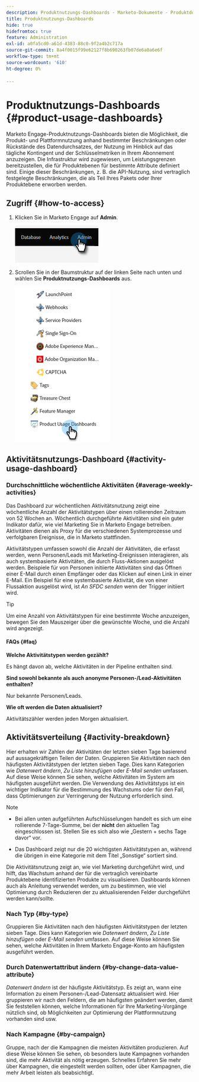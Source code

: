```yaml
---
description: Produktnutzungs-Dashboards - Marketo-Dokumente - Produktdokumentation
title: Produktnutzungs-Dashboards
hide: true
hidefromtoc: true
feature: Administration
exl-id: a0fa5cd0-a61d-4383-88c0-9f2a4b2c717a
source-git-commit: 8a4f0015f99e62127f8b690263fb07de6a0a6e6f
workflow-type: tm+mt
source-wordcount: '610'
ht-degree: 0%

---
```


# Produktnutzungs-Dashboards {#product-usage-dashboards}

Marketo Engage-Produktnutzungs-Dashboards bieten die Möglichkeit, die Produkt- und Plattformnutzung anhand bestimmter Beschränkungen oder Rückstände des Datendurchsatzes, der Nutzung im Hinblick auf das tägliche Kontingent und der Schlüsselmetriken in Ihrem Abonnement anzuzeigen. Die Infrastruktur wird zugewiesen, um Leistungsgrenzen bereitzustellen, die für Produktebenen für bestimmte Attribute definiert sind. Einige dieser Beschränkungen, z. B. die API-Nutzung, sind vertraglich festgelegte Beschränkungen, die als Teil Ihres Pakets oder Ihrer Produktebene erworben werden.

## Zugriff {#how-to-access}

1. Klicken Sie in Marketo Engage auf **Admin**.

   ![](assets/product-usage-dashboards-1.png)

1. Scrollen Sie in der Baumstruktur auf der linken Seite nach unten und wählen Sie **Produktnutzungs-Dashboards** aus.

   ![](assets/product-usage-dashboards-2.png)

## Aktivitätsnutzungs-Dashboard {#activity-usage-dashboard}

### Durchschnittliche wöchentliche Aktivitäten {#average-weekly-activities}

Das Dashboard zur wöchentlichen Aktivitätsnutzung zeigt eine wöchentliche Anzahl der Aktivitätstypen über einen rollierenden Zeitraum von 52 Wochen an. Wöchentlich durchgeführte Aktivitäten sind ein guter Indikator dafür, wie viel Marketing Sie in Marketo Engage betreiben. Aktivitäten dienen als Proxy für die verschiedenen Systemprozesse und verfolgbaren Ereignisse, die in Marketo stattfinden.

Aktivitätstypen umfassen sowohl die Anzahl der Aktivitäten, die erfasst werden, wenn Personen/Leads mit Marketing-Ereignissen interagieren, als auch systembasierte Aktivitäten, die durch Fluss-Aktionen ausgelöst werden. Beispiele für von Personen initiierte Aktivitäten sind das Öffnen einer E-Mail durch einen Empfänger oder das Klicken auf einen Link in einer E-Mail. Ein Beispiel für eine systembasierte Aktivität, die von einer Flussaktion ausgelöst wird, ist _An SFDC senden_ wenn der Trigger initiiert wird.

>[!TIP]
>
>Um eine Anzahl von Aktivitätstypen für eine bestimmte Woche anzuzeigen, bewegen Sie den Mauszeiger über die gewünschte Woche, und die Anzahl wird angezeigt.

#### FAQs {#faq}

**Welche Aktivitätstypen werden gezählt?**

Es hängt davon ab, welche Aktivitäten in der Pipeline enthalten sind.

**Sind sowohl bekannte als auch anonyme Personen-/Lead-Aktivitäten enthalten?**

Nur bekannte Personen/Leads.

**Wie oft werden die Daten aktualisiert?**

Aktivitätszähler werden jeden Morgen aktualisiert.

## Aktivitätsverteilung {#activity-breakdown}

Hier erhalten wir Zahlen der Aktivitäten der letzten sieben Tage basierend auf aussagekräftigen Teilen der Daten. Gruppieren Sie Aktivitäten nach den häufigsten Aktivitätstypen der letzten sieben Tage. Dies kann Kategorien wie _Datenwert ändern_, _Zu Liste hinzufügen_ oder _E-Mail senden_ umfassen. Auf diese Weise können Sie sehen, welche Aktivitäten im System am häufigsten ausgeführt werden. Die Verwendung des Aktivitätstyps ist ein wichtiger Indikator für die Bestimmung des Wachstums oder für den Fall, dass Optimierungen zur Verringerung der Nutzung erforderlich sind.

>[!NOTE]
>
>* Bei allen unten aufgeführten Aufschlüsselungen handelt es sich um eine rollierende 7-Tage-Summe, bei der **nicht** den aktuellen Tag eingeschlossen ist. Stellen Sie es sich also wie „Gestern + sechs Tage davor“ vor.
>
>* Das Dashboard zeigt nur die 20 wichtigsten Aktivitätstypen an, während die übrigen in eine Kategorie mit dem Titel „Sonstige“ sortiert sind.

Die Aktivitätsnutzung zeigt an, wie viel Marketing durchgeführt wird, und hilft, das Wachstum anhand der für die vertraglich vereinbarte Produktebene identifizierten Produkte zu visualisieren. Dashboards können auch als Anleitung verwendet werden, um zu bestimmen, wie viel Optimierung durch Reduzieren der zu aktualisierenden Felder durchgeführt werden kann/sollte.

### Nach Typ {#by-type}

Gruppieren Sie Aktivitäten nach den häufigsten Aktivitätstypen der letzten sieben Tage. Dies kann Kategorien wie _Datenwert ändern_, _Zu Liste hinzufügen_ oder _E-Mail senden_ umfassen. Auf diese Weise können Sie sehen, welche Aktivitäten in Ihrem Marketo Engage-Konto am häufigsten ausgeführt werden.

### Durch Datenwertattribut ändern {#by-change-data-value-attribute}

_Datenwert ändern_ ist der häufigste Aktivitätstyp. Es zeigt an, wann eine Information zu einem Personen-/Lead-Datensatz aktualisiert wird. Hier gruppieren wir nach den Feldern, die am häufigsten geändert werden, damit Sie feststellen können, welche Informationen für Ihre Marketing-Vorgänge nützlich sind, ob Möglichkeiten zur Optimierung der Plattformnutzung vorhanden sind usw.

### Nach Kampagne {#by-campaign}

Gruppe, nach der die Kampagnen die meisten Aktivitäten produzieren. Auf diese Weise können Sie sehen, ob besonders laute Kampagnen vorhanden sind, die mehr Aktivität als nötig erzeugen. Schnelles Erfahren Sie mehr über Kampagnen, die eingestellt werden sollten, oder über Kampagnen, die mehr Arbeit leisten als beabsichtigt.
